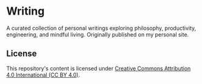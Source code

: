 # Writing

A curated collection of personal writings exploring philosophy, productivity, engineering, and mindful living. Originally published on my personal site.

## License

This repository's content is licensed under [Creative Commons Attribution 4.0 International (CC BY 4.0)](https://creativecommons.org/licenses/by/4.0/).
